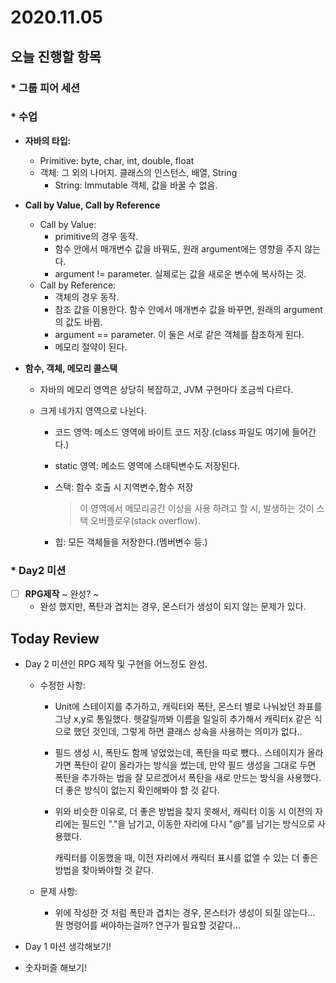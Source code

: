 # 2020.11.05

## 오늘 진행할 항목

### * 그룹 피어 세션

### * 수업

* **자바의 타입:**

  * Primitive: byte, char, int, double, float
  * 객체: 그 외의 나머지. 클래스의 인스턴스, 배열, String
    * String: Immutable 객체, 값을 바꿀 수 없음.

* **Call by Value, Call by Reference**

  * Call by Value:
    * primitive의 경우 동작.
    * 함수 안에서 매개변수 값을 바꿔도, 원래 argument에는 영향을 주지 않는다.
    * argument != parameter. 실제로는 값을 새로운 변수에 복사하는 것.
  * Call by Reference:
    * 객체의 경우 동작.
    * 참조 값을 이용한다. 함수 안에서 매개변수 값을 바꾸면, 원래의 argument의 값도 바뀜.
    * argument == parameter. 이 둘은 서로 같은 객체를 참조하게 된다.
    * 메모리 절약이 된다.

* **함수, 객체, 메모리 콜스택**

  * 자바의 메모리 영역은 상당히 복잡하고, JVM 구현마다 조금씩 다르다.

  * 크게 네가지 영역으로 나뉜다.

    * 코드 영역:
      메소드 영역에 바이트 코드 저장.(class 파일도 여기에 들어간다.)

    * static 영역:
      메소드 영역에 스태틱변수도 저장된다.

    * 스택:
      함수 호출 시 지역변수,함수 저장

      > 이 영역에서 메모리공간 이상을 사용 하려고 할 시, 발생하는 것이 스택 오버플로우(stack overflow).

    * 힙:
      모든 객체들을 저장한다.(멤버변수 등.)

### * Day2 미션

- [ ] **RPG제작** ~ 완성? ~
  - 완성 했지만, 폭탄과 겹치는 경우, 몬스터가 생성이 되지 않는 문제가 있다.



## Today Review

* Day 2 미션인 RPG 제작 및 구현을 어느정도 완성.

  * 수정한 사항:

    * Unit에 스테이지를 추가하고, 캐릭터와 폭탄, 몬스터 별로 나눠놨던 좌표를 그냥 x,y로 통일했다.
      헷갈릴까봐 이름을 일일히 추가해서 캐릭터x 같은 식으로 했던 것인데, 그렇게 하면 클래스 상속을 사용하는 의미가 없다..

    * 필드 생성 시, 폭탄도 함께 넣었었는데, 폭탄을 따로 뺐다..
      스테이지가 올라가면 폭탄이 같이 올라가는 방식을 썼는데, 만약 필드 생성을 그대로 두면 폭탄을 추가하는 법을 잘 모르겠어서 폭탄을 새로 만드는 방식을 사용했다.
      더 좋은 방식이 없는지 확인해봐야 할 것 같다.

    * 위와 비슷한 이유로, 더 좋은 방법을 찾지 못해서, 캐릭터 이동 시 이전의 자리에는 필드인 "."을 남기고, 이동한 자리에 다시 "@"를 남기는 방식으로 사용했다. 

      캐릭터를 이동했을 때, 이전 자리에서 캐릭터 표시를 없앨 수 있는 더 좋은 방법을 찾아봐야할 것 같다.

  * 문제 사항:

    *  위에 작성한 것 처럼 폭탄과 겹치는 경우, 몬스터가 생성이 되질 않는다... 뭔 명령어를 써야하는걸까? 연구가 필요할 것같다...

* Day 1 미션 생각해보기!

* 숫자퍼즐 해보기!


